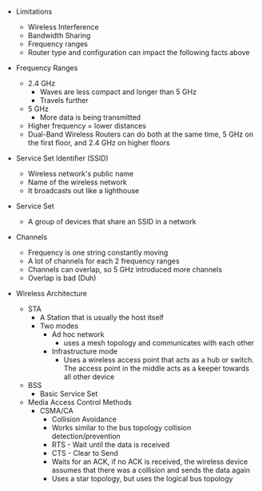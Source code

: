 - Limitations
	- Wireless Interference
	- Bandwidth Sharing
	- Frequency ranges
	- Router type and configuration can impact the following facts above

- Frequency Ranges
	- 2.4 GHz
		- Waves are less compact and longer than 5 GHz
		- Travels further
	- 5 GHz
		- More data is being transmitted
	- Higher frequency = lower distances 
	- Dual-Band Wireless Routers can do both at the same time, 5 GHz on the first floor, and 2.4 GHz on higher floors 

- Service Set Identifier (SSID) 
	- Wireless network's public name
	- Name of the wireless network 
	- It broadcasts out like a lighthouse

- Service Set 
	- A group of devices that share an SSID in a network

- Channels
	- Frequency is one string constantly moving 
	- A lot of channels for each 2 frequency ranges
	- Channels can overlap, so 5 GHz introduced more channels 
	- Overlap is bad (Duh)

- Wireless Architecture 
	- STA 
		- A Station that is usually the host itself
		- Two modes 
			- Ad hoc network 
				-  uses a mesh topology and communicates with each other
			- Infrastructure mode
				- Uses a wireless access point that acts as a hub or switch. The access point in the middle acts as a keeper towards all other device
	- BSS 
		- Basic Service Set
	- Media Access Control Methods
		- CSMA/CA
			- Collision Avoidance 
			- Works similar to the bus topology collision detection/prevention 
			- RTS - Wait until the data is received
			- CTS - Clear to Send
			- Waits for an ACK, if no ACK is received, the wireless device assumes that there was a collision and sends the data again
			- Uses a star topology, but uses the logical bus topology 
